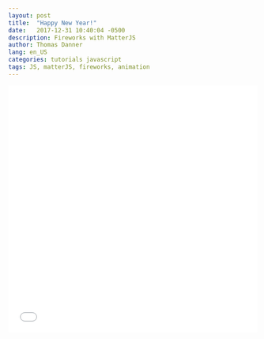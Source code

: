 ```yaml
---
layout: post
title:  "Happy New Year!"
date:   2017-12-31 10:40:04 -0500
description: Fireworks with MatterJS
author: Thomas Danner
lang: en_US
categories: tutorials javascript
tags: JS, matterJS, fireworks, animation
---
```


<iframe height='500' scrolling='no' title='Happy New Year!' src='//codepen.io/thmsdnnr/embed/KZmYdy/?height=457&theme-id=32039&default-tab=result&embed-version=2' frameborder='no' allowtransparency='true' allowfullscreen='true' style='width: 100%;'>See the Pen <a href='https://codepen.io/thmsdnnr/pen/KZmYdy/'>Happy New Year!</a> by thmsdnnr (<a href='https://codepen.io/thmsdnnr'>@thmsdnnr</a>) on <a href='https://codepen.io'>CodePen</a>.
